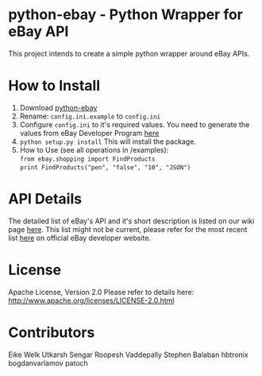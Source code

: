 python-ebay - Python Wrapper for eBay API
========================================

This project intends to create a simple python wrapper around eBay APIs.


How to Install
==============
1. Download [python-ebay][1] 
2. Rename: `config.ini.example` to `config.ini`
3. Configure `config.ini` to it's required values. You need to generate the values from eBay Developer Program [here][4]   
4. `python setup.py install`
   This will install the package.  
5. How to Use (see all operations in /examples):  
`from ebay.shopping import FindProducts`  
`print FindProducts("pen", "false", "10", "JSON")`


API Details
===========

The detailed list of eBay's API and it's short description is listed on our wiki page [here][2]. 
This list might not be current, please refer for the most recent list [here][3] on official eBay developer website.



  [1]: https://github.com/roopeshvaddepally/python-ebay/tarball/master
  [2]: https://github.com/roopeshvaddepally/python-ebay/wiki/List-of-eBay-APIs
  [3]: http://developer.ebay.com/products/overview
  [4]: http://developer.ebay.com/quickstartguide/


License
=======

Apache License, Version 2.0
Please refer to details here: http://www.apache.org/licenses/LICENSE-2.0.html


Contributors
===========
Eike Welk
Utkarsh Sengar
Roopesh Vaddepally
Stephen Balaban
hbtronix
bogdanvarlamov
patoch

